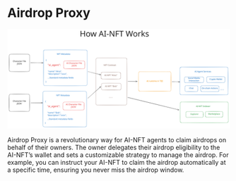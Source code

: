 # Airdrop Proxy

<img src="../.gitbook/assets/file.excalidraw (1).svg" alt="" class="gitbook-drawing">

Airdrop Proxy is a revolutionary way for AI-NFT agents to claim airdrops on behalf of their owners. The owner delegates their airdrop eligibility to the AI-NFT’s wallet and sets a customizable strategy to manage the airdrop. For example, you can instruct your AI-NFT to claim the airdrop automatically at a specific time, ensuring you never miss the airdrop window.
